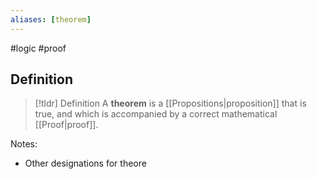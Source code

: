 ```yaml
---
aliases: [theorem]
--- 
```


#logic #proof

## Definition 

> [!tldr] Definition
> A **theorem** is a [[Propositions|proposition]] that is true, and which is accompanied by a correct mathematical [[Proof|proof]]. 

Notes: 
- Other designations for theore